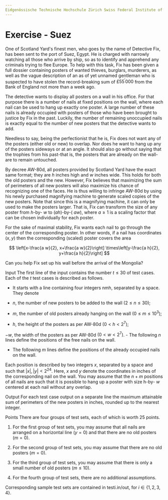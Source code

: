 ```yaml
---
Eidgenössische Technische Hochschule Zürich Swiss Federal Institute of Technology Zurich Algorithms Lab HS22 Department of Computer Science Prof. Dr. A. Steger, Prof. Dr. E. Welzl cadmo.ethz.ch/education/lectures/HS22/algolab
---
```


# Exercise - Suez

One of Scotland Yard's finest men, who goes by the name of Detective Fix, has been sent to the port of Suez, Egypt. He is charged with narrowly watching all those who arrive by ship, so as to identify and apprehend any criminals trying to flee Europe. To help with this task, Fix has been given a full dossier containing posters of wanted thieves, burglars, murderers, as well as the vague description of an as of yet unnamed gentleman who is suspected to have stolen the record-breaking sum of $£ 55^{\prime} 000$ from the Bank of England not more than a week ago.

The detective wants to display all posters on a wall in his office. For that purpose there is a number of nails at fixed positions on the wall, where each nail can be used to hang up exactly one poster. A large number of these nails is already occupied with posters of those who have been brought to justice by Fix in the past. Luckily, the number of remaining unoccupied nails is exactly equal to the number of new posters that the detective wants to add.

Needless to say, being the perfectionist that he is, Fix does not want any of the posters (either old or new) to overlap. Nor does he want to hang up any of the posters sideways or at an angle. It should also go without saying that the trophies from his past-that is, the posters that are already on the wall-are to remain untouched.

By decree AW-80d, all posters provided by Scotland Yard have the exact same format; they are $h$ inches high and $w$ inches wide. This holds for both the old posters and the new. However, Fix believes that maximizing the sum of perimeters of all new posters will also maximize his chance of recognizing one of the faces. He is thus willing to infringe AW-80d by using his newly purchased magnifying machine to generate scaled copies of the new posters. Note that since this is a magnifying machine, it can only be used to make the posters larger. That is, Fix can transform the size of any poster from $h$-by- $w$ to $(a h)$-by-( $a w)$, where $a \geqslant 1$ is a scaling factor that can be chosen individually for each poster.

For the sake of maximal stability, Fix wants each nail to go through the center of the corresponding poster. In other words, if a nail has coordinates $(x, y)$ then the corresponding (scaled) poster covers the area

$$
\left[x-\frac{a w}{2}, x+\frac{a w}{2}\right] \times\left[y-\frac{a h}{2}, y+\frac{a h}{2}\right]
$$

Can you help Fix set up his wall before the arrival of the Mongolia?

Input The first line of the input contains the number $t \leqslant 30$ of test cases. Each of the $t$ test cases is described as follows.

- It starts with a line containing four integers $\mathrm{n} \mathrm{m} \mathrm{h}$, separated by a space. They denote

- $n$, the number of new posters to be added to the wall $(2 \leqslant n \leqslant 30)$;

- $m$, the number of old posters already hanging on the wall $\left(0 \leqslant m \leqslant 10^{3}\right)$;

- $h$, the height of the posters as per AW-80d $\left(0<h<2^{7}\right)$;

$-w$, the width of the posters as per AW-80d $\left(0<w<2^{7}\right)$. - The following $n$ lines define the positions of the free nails on the wall.

- The following $m$ lines define the positions of the already occupied nails on the wall.

Each position is described by two integers $x$, separated by a space and such that $|x|,|y|<2^{24}$. Here, $x$ and $y$ denote the coordinates in inches of the corresponding nail on the wall. You may assume that the $n+m$ positions of all nails are such that it is possible to hang up a poster with size h-by- $w$ centered at each nail without any overlap.

Output For each test case output on a separate line the maximum attainable sum of perimeters of the new posters in inches, rounded up to the nearest integer.

Points There are four groups of test sets, each of which is worth 25 points.

1. For the first group of test sets, you may assume that all nails are arranged on a horizontal line $(y=0)$ and that there are no old posters $(m=0)$.

2. For the second group of test sets, you may assume that there are no old posters $(m=0)$.

3. For the third group of test sets, you may assume that there is only a small number of old posters $(m \leqslant 10)$.

4. For the fourth group of test sets, there are no additional assumptions.

Corresponding sample test sets are contained in testi.in/out, for $i \in\{1,2,3,4\}$.
